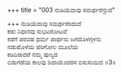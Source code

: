 +++
title = "003 ನುಡಿಯೆವಾವು ಸಮರ್ಥರೆನ್ದುದೆ"

+++
ನುಡಿಯೆವಾವು ಸಮರ್ಥರೆಂದುದೆ  
ಕಡು ನಿಧಾನವು ಸುಭಟರೋಟವೆ  
ಕಡೆಗೆ ಪರವಹ ಧರ್ಮ ಪಾರ್ಥನು ಜಗದೊಳಗ್ಗಳನು  
ನಡುಹೊಳೆಯ ಹರಿಗೋಲ ಮೂಲೆಯ  
ಕಡಿದಿರಾದರೆ ನಮ್ಮ ಪುಣ್ಯದ  
ಬಿಡುಗಡೆಯ ಕಾಲವು ಶಿವಾಯೆಂದರಸ ಬಿಸುಸುಯಿದ       ॥3॥